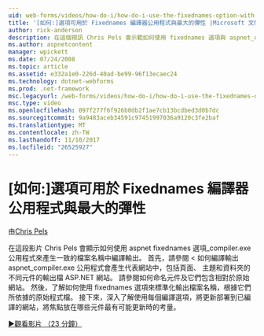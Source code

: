 ```yaml
---
uid: web-forms/videos/how-do-i/how-do-i-use-the-fixednames-option-with-the-compiler-utility-for-maximum-flexibility
title: '[如何:]選項可用於 Fixednames 編譯器公用程式與最大的彈性 |Microsoft 文件'
author: rick-anderson
description: 在這個視訊 Chris Pels 會示範如何使用 fixednames 選項與 aspnet_compiler.exe 公用程式，以產生編譯 ou 中是一致的檔案名稱...
ms.author: aspnetcontent
manager: wpickett
ms.date: 07/24/2008
ms.topic: article
ms.assetid: e332a1e0-226d-40ad-be99-96f13ecaec24
ms.technology: dotnet-webforms
ms.prod: .net-framework
msc.legacyurl: /web-forms/videos/how-do-i/how-do-i-use-the-fixednames-option-with-the-compiler-utility-for-maximum-flexibility
msc.type: video
ms.openlocfilehash: 097f277f6f926b0db2f1ae7cb13bcdbed3d0b7dc
ms.sourcegitcommit: 9a9483aceb34591c97451997036a9120c3fe2baf
ms.translationtype: MT
ms.contentlocale: zh-TW
ms.lasthandoff: 11/10/2017
ms.locfileid: "26525927"
---
```

<a name="how-do-i-use-the-fixednames-option-with-the-compiler-utility-for-maximum-flexibility"></a>[如何:]選項可用於 Fixednames 編譯器公用程式與最大的彈性
====================
由[Chris Pels](https://twitter.com/chrispels)

在這段影片 Chris Pels 會顯示如何使用 aspnet fixednames 選項\_compiler.exe 公用程式來產生一致的檔案名稱中編譯輸出。 首先，請參閱 < 如何編譯輸出 aspnet\_compiler.exe 公用程式會產生代表網站中，包括頁面、 主題和資料夾的不同元件的輸出檔 ASP.NET 網站。 請參閱如何命名元件及它們包含相對於原始網站。 然後，了解如何使用 fixednames 選項來標準化輸出檔案名稱，根據它們所依據的原始程式檔。 接下來，深入了解使用每個編譯選項，將更新部署到已編譯的網站，將焦點放在哪些元件最有可能更新時的考量。

[&#9654;觀看影片 （23 分鐘）](https://channel9.msdn.com/Blogs/ASP-NET-Site-Videos/how-do-i-use-the-fixednames-option-with-the-compiler-utility-for-maximum-flexibility)
